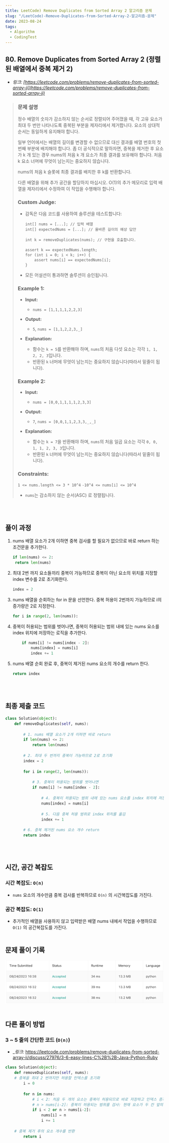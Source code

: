 ```yaml
---
title: LeetCode) Remove Duplicates from Sorted Array 2 알고리즘 문제
slug: "/LeetCode)-Remove-Duplicates-from-Sorted-Array-2-알고리즘-문제"
date: 2023-08-24
tags:
  - Algorithm
  - CodingTest
---
```


## 80. Remove Duplicates from Sorted Array 2 (정렬된 배열에서 중복 제거 2)

- _링크: [https://leetcode.com/problems/remove-duplicates-from-sorted-array-ii](https://leetcode.com/problems/remove-duplicates-from-sorted-array-ii)_

> ### 문제 설명
>
> 정수 배열의 숫자가 감소하지 않는 순서로 정렬되어 주어졌을 때, 각 고유 요소가 최대 두 번만 나타나도록 중복된 부분을 제자리에서 제거합니다. 요소의 상대적 순서는 동일하게 유지해야 합니다.
>
> 일부 언어에서는 배열의 길이를 변경할 수 없으므로 대신 결과를 배열 번호의 첫 번째 부분에 배치해야 합니다. 좀 더 공식적으로 말하자면, 중복을 제거한 후 요소가 k 개 있는 경우 nums의 처음 k 개 요소가 최종 결과를 보유해야 합니다. 처음 k 요소 너머에 무엇이 남는지는 중요하지 않습니다.
>
> nums의 처음 k 슬롯에 최종 결과를 배치한 후 k를 반환합니다.
>
> 다른 배열을 위해 추가 공간을 할당하지 마십시오. O(1)의 추가 메모리로 입력 배열을 제자리에서 수정하여 이 작업을 수행해야 합니다.
> 
> ### **Custom Judge:**
> 
> - 감독은 다음 코드를 사용하여 솔루션을 테스트합니다:
>     ```
>     int[] nums = [...]; // 입력 배열
>     int[] expectedNums = [...]; // 올바른 길이의 예상 답안
>
>     int k = removeDuplicates(nums); // 구현을 호출합니다.
>
>     assert k == expectedNums.length;
>     for (int i = 0; i < k; i++) {
>         assert nums[i] == expectedNums[i];
>     }
>     ```
> - 모든 어설션이 통과하면 솔루션이 승인됩니다.
> 
> ### **Example 1:**
> 
> - **Input:**
>   - `nums = [1,1,1,1,2,2,3]`
> 
> - **Output:**
>   - `5`, `nums = [1,1,2,2,3,_]`
> 
> - **Explanation:**
>   - 함수는 `k = 5`를 반환해야 하며, `nums`의 처음 다섯 요소는 각각 `1, 1, 2, 2, 3`입니다.
>   - 반환된 `k` 너머에 무엇이 남는지는 중요하지 않습니다(따라서 밑줄이 됩니다).
>
> ### **Example 2:**
> 
> - **Input:**
>   - `nums = [0,0,1,1,1,1,2,3,3]`
> 
> - **Output:**
>   - `7`, `nums = [0,0,1,1,2,3,3,_,_]`
> 
> - **Explanation:**
>   - 함수는 `k = 7`을 반환해야 하며, `nums`의 처음 일곱 요소는 각각 `0, 0, 1, 1, 2, 3, 3`입니다.
>   - 반환된 `k` 너머에 무엇이 남는지는 중요하지 않습니다(따라서 밑줄이 됩니다).
> 
> ### **Constraints:**
>
> `1 <= nums.length <= 3 * 10^4`
> `-10^4 <= nums[i] <= 10^4`
> - `nums`는 감소하지 않는 순서(ASC) 로 정렬됩니다.
>
<br></br>

## 풀이 과정

1. nums 배열 요소가 2개 이하면 중복 검사를 할 필요가 없으므로 바로 return 하는 조건문을 추가한다.
   ```python
   if len(nums) <= 2:
   	return len(nums)
   ```

2. 최대 2번 까지 요소들끼리 중복이 가능하므로 중복이 아닌 요소의 위치를 지정할 index 변수를 2로 초기화한다.
    ```python
    index = 2
    ```
    
3. nums 배열을 순회하는 for in 문을 선언한다. 중복 허용이 2번까지 가능하므로 i의 증가량은 2로 지정한다.
    ```python
    for i in range(2, len(nums)):
    ```

4. 중복이 허용되는 범위를 벗어나면, 중복이 허용되는 범위 내에 있는 nums 요소를 index 위치에 저장하는 로직을 추가한다.
    ```python
        if nums[i] != nums[index - 2]:
            nums[index] = nums[i]
            index += 1
    ```

5. nums 배열 순회 완료 후, 중복이 제거된 nums 요소의 개수를 return 한다.
    ```python
    return index
    ```
<br></br>

## 최종 제출 코드
```python
class Solution(object):
    def removeDuplicates(self, nums):
        
        # 1. nums 배열 요소가 2개 이하면 바로 return
        if len(nums) <= 2:
            return len(nums)
        
        # 2. 최대 두 번까지 중복이 가능하므로 2로 초기화
        index = 2
        
        for i in range(2, len(nums)):
            
            # 3. 중복이 허용되는 범위를 벗어나면 
            if nums[i] != nums[index - 2]:
                
                # 4. 중복이 허용되는 범위 내에 있는 nums 요소를 index 위치에 저장
                nums[index] = nums[i]
                
                # 5. 다음 중복 허용 범위로 index 위치를 옮김
                index += 1
        
        # 6. 중복 제거된 nums 요소 개수 return
        return index
```
<br></br>

## 시간, 공간 복잡도

### 시간 복잡도: `O(n)`
- `nums` 요소의 개수만큼 중복 검사를 반복하므로 `O(n)` 의 시간복잡도를 가진다.
### 공간 복잡도: `O(1)`
- 추가적인 배열을 사용하지 않고 입력받은 배열 nums 내에서 작업을 수행하므로 `O(1)` 의 공간복잡도를 가진다.
<br></br>


## 문제 풀이 기록

![hyoj leet code submit history](img1.png "hyoj leet code submit history")
<br></br>

## 다른 풀이 방법

### 3 ~ 5 줄의 간단한 코드 (`O(n)`)
- _*링크:* https://leetcode.com/problems/remove-duplicates-from-sorted-array-ii/discuss/27976/3-6-easy-lines-C%2B%2B-Java-Python-Ruby

```python
class Solution(object):
    def removeDuplicates(self, nums):
	# 중복을 최대 2 번까지만 허용할 인덱스를 초기화
        i = 0
    
        for n in nums:
            # i < 2: 처음 두 개의 요소는 중복이 허용되므로 바로 저장하고 인덱스 증가
            # n > nums[i-2]: 중복이 허용되는 범위를 검사: 현재 요소가 두 칸 앞의 요소보다 큰 경우만 허용
            if i < 2 or n > nums[i-2]:
                nums[i] = n
                i += 1

	# 중복 제거 후의 요소 개수를 반환
        return i
```